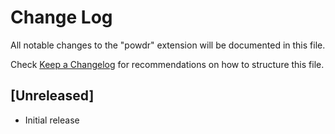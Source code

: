 # Change Log

All notable changes to the "powdr" extension will be documented in this file.

Check [Keep a Changelog](http://keepachangelog.com/) for recommendations on how to structure this file.

## [Unreleased]

- Initial release
